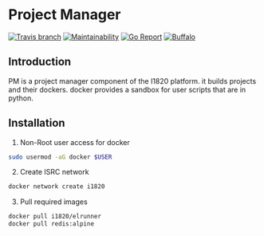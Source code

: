 # Project Manager
[![Travis branch](https://img.shields.io/travis/I1820/pm/master.svg?style=flat-square)](https://travis-ci.org/I1820/pm)
[![Maintainability](https://api.codeclimate.com/v1/badges/e8583a735941b7d9a505/maintainability)](https://codeclimate.com/github/I1820/pm/maintainability)
[![Go Report](https://goreportcard.com/badge/github.com/I1820/pm?style=flat-square)](https://goreportcard.com/report/github.com/I1820/pm)
[![Buffalo](https://img.shields.io/badge/powered%20by-buffalo-blue.svg?style=flat-square)](http://gobuffalo.io)


## Introduction
PM is a project manager component of the I1820 platform.
it builds projects and their dockers. docker provides a sandbox for user scripts that are in python.

## Installation

1. Non-Root user access for docker
```sh
sudo usermod -aG docker $USER
```

2. Create ISRC network
```sh
docker network create i1820
```

3. Pull required images
```sh
docker pull i1820/elrunner
docker pull redis:alpine
```
